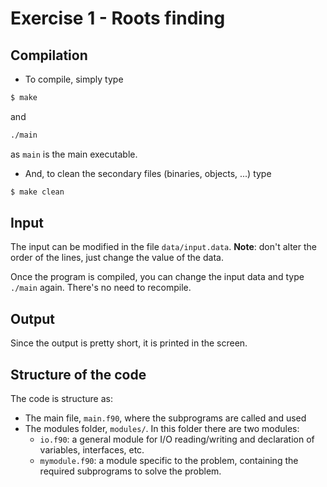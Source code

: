 # Exercise 1 - Roots finding #

## Compilation ##

- To compile, simply type
```bash
$ make
```
and
```bash
./main
```
as `main` is the main executable.

- And, to clean the secondary files (binaries, objects, ...) type
```bash
$ make clean
```

## Input ##

The input can be modified in the file `data/input.data`. **Note**: don't alter
the order of the lines, just change the value of the data.

Once the program is compiled, you can change the input data and type `./main`
again. There's no need to recompile.

## Output ##

Since the output is pretty short, it is printed in the screen.

## Structure of the code ##
The code is structure as:

- The main file, `main.f90`, where the subprograms are called and used
- The modules folder, `modules/`. In this folder there are two modules:
    - `io.f90`: a general module for I/O reading/writing and declaration of
        variables, interfaces, etc.
    - `mymodule.f90`: a module specific to the problem, containing the required
        subprograms to solve the problem.
